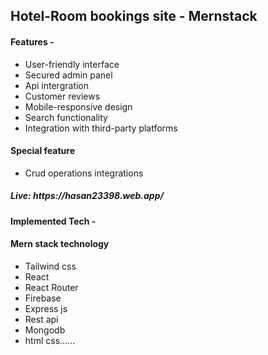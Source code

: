 <h2>Hotel-Room bookings site - Mernstack</h2>
<h4>Features -  </h4> <ul> <li>User-friendly interface</li> <li>Secured admin panel</li> <li>Api intergration</li> <li>Customer reviews</li> <li>Mobile-responsive design</li> <li>Search functionality</li> <li>Integration with third-party platforms</li></ul>
<h4>Special feature</h4> <ul><li>Crud operations integrations</li></ul>
<h5>Live: https://hasan23398.web.app/</h5>

<h4>Implemented Tech -  <h4>Mern stack technology</h4> </h4> <ul> <li>Tailwind css</li> <li>React</li> <li>React Router</li> <li>Firebase</li> <li>Express js</li> <li>Rest api</li> <li>Mongodb</li> <li>html css......</li>
 


